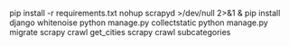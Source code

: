 pip install -r requirements.txt
nohup scrapyd >/dev/null 2>&1 &
pip install django whitenoise
python manage.py collectstatic
python manage.py migrate
scrapy crawl get_cities
scrapy crawl subcategories